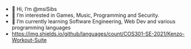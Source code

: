 - 👋 Hi, I’m @msiSibs
- 👀 I’m interested in Games, Music, Programming and Security.
- 🌱 I’m currently learning Software Engineering, Web Dev and various programming languages
- https://img.shields.io/github/languages/count/COS301-SE-2021/Kenzo-Workout-Suite

<!---
msiSibs/msiSibs is a ✨ special ✨ repository because its `README.md` (this file) appears on your GitHub profile.
You can click the Preview link to take a look at your changes.
--->
